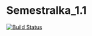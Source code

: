 # Semestralka_1.1


[![Build Status](https://travis-ci.com/maskaliunets/Semestralka_1.3.svg?token=4Sq4Luc1QrE6hva6QDAQ&branch=master)](https://travis-ci.com/maskaliunets/Semestralka_1.3)
